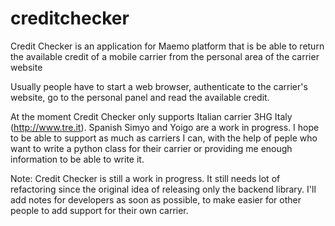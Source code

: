 creditchecker
=============

Credit Checker is an application for Maemo platform that is be able to return the available credit of a mobile carrier from the personal area of the carrier website

Usually people have to start a web browser, authenticate to the carrier's website, go to the personal panel and read the available credit.

At the moment Credit Checker only supports Italian carrier 3HG Italy (http://www.tre.it). Spanish Simyo and Yoigo are a work in progress. I hope to be able to support as much as carriers I can, with the help of peple who want to write a python class for their carrier or providing me enough information to be able to write it.

Note: Credit Checker is still a work in progress. It still needs lot of refactoring since the original idea of releasing only the backend library. I'll add notes for developers as soon as possible, to make easier for other people to add support for their own carrier.
